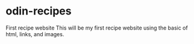 # odin-recipes
First recipe website
This will be my first recipe website using the basic of html, links, and images.
